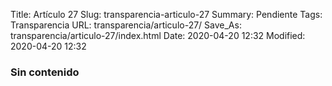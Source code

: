 Title: Artículo 27
Slug: transparencia-articulo-27
Summary: Pendiente
Tags: Transparencia
URL: transparencia/articulo-27/
Save_As: transparencia/articulo-27/index.html
Date: 2020-04-20 12:32
Modified: 2020-04-20 12:32


 
### Sin contenido
